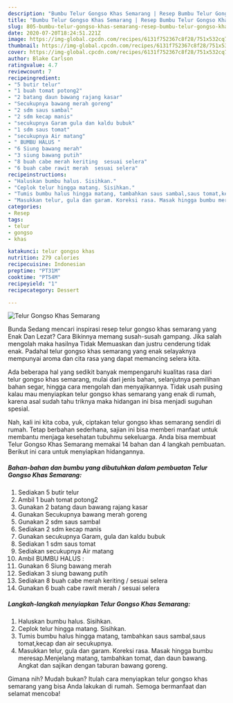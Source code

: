 ```yaml
---
description: "Bumbu Telur Gongso Khas Semarang | Resep Bumbu Telur Gongso Khas Semarang Yang Mudah Dan Praktis"
title: "Bumbu Telur Gongso Khas Semarang | Resep Bumbu Telur Gongso Khas Semarang Yang Mudah Dan Praktis"
slug: 805-bumbu-telur-gongso-khas-semarang-resep-bumbu-telur-gongso-khas-semarang-yang-mudah-dan-praktis
date: 2020-07-20T18:24:51.221Z
image: https://img-global.cpcdn.com/recipes/6131f752367c8f28/751x532cq70/telur-gongso-khas-semarang-foto-resep-utama.jpg
thumbnail: https://img-global.cpcdn.com/recipes/6131f752367c8f28/751x532cq70/telur-gongso-khas-semarang-foto-resep-utama.jpg
cover: https://img-global.cpcdn.com/recipes/6131f752367c8f28/751x532cq70/telur-gongso-khas-semarang-foto-resep-utama.jpg
author: Blake Carlson
ratingvalue: 4.7
reviewcount: 7
recipeingredient:
- "5 butir telur"
- "1 buah tomat potong2"
- "2 batang daun bawang rajang kasar"
- "Secukupnya bawang merah goreng"
- "2 sdm saus sambal"
- "2 sdm kecap manis"
- "secukupnya Garam gula dan kaldu bubuk"
- "1 sdm saus tomat"
- "secukupnya Air matang"
- " BUMBU HALUS "
- "6 Siung bawang merah"
- "3 siung bawang putih"
- "8 buah cabe merah keriting  sesuai selera"
- "6 buah cabe rawit merah  sesuai selera"
recipeinstructions:
- "Haluskan bumbu halus. Sisihkan."
- "Ceplok telur hingga matang. Sisihkan."
- "Tumis bumbu halus hingga matang, tambahkan saus sambal,saus tomat,kecap dan air secukupnya."
- "Masukkan telur, gula dan garam. Koreksi rasa. Masak hingga bumbu meresap.Menjelang matang, tambahkan tomat, dan daun bawang. Angkat dan sajikan dengan taburan bawang goreng."
categories:
- Resep
tags:
- telur
- gongso
- khas

katakunci: telur gongso khas 
nutrition: 279 calories
recipecuisine: Indonesian
preptime: "PT31M"
cooktime: "PT54M"
recipeyield: "1"
recipecategory: Dessert

---
```



![Telur Gongso Khas Semarang](https://img-global.cpcdn.com/recipes/6131f752367c8f28/751x532cq70/telur-gongso-khas-semarang-foto-resep-utama.jpg)

Bunda Sedang mencari inspirasi resep telur gongso khas semarang yang Enak Dan Lezat? Cara Bikinnya memang susah-susah gampang. Jika salah mengolah maka hasilnya Tidak Memuaskan dan justru cenderung tidak enak. Padahal telur gongso khas semarang yang enak selayaknya mempunyai aroma dan cita rasa yang dapat memancing selera kita.

Ada beberapa hal yang sedikit banyak mempengaruhi kualitas rasa dari telur gongso khas semarang, mulai dari jenis bahan, selanjutnya pemilihan bahan segar, hingga cara mengolah dan menyajikannya. Tidak usah pusing kalau mau menyiapkan telur gongso khas semarang yang enak di rumah, karena asal sudah tahu triknya maka hidangan ini bisa menjadi suguhan spesial.




Nah, kali ini kita coba, yuk, ciptakan telur gongso khas semarang sendiri di rumah. Tetap berbahan sederhana, sajian ini bisa memberi manfaat untuk membantu menjaga kesehatan tubuhmu sekeluarga. Anda bisa membuat Telur Gongso Khas Semarang memakai 14 bahan dan 4 langkah pembuatan. Berikut ini cara untuk menyiapkan hidangannya.

<!--inarticleads1-->

##### Bahan-bahan dan bumbu yang dibutuhkan dalam pembuatan Telur Gongso Khas Semarang:

1. Sediakan 5 butir telur
1. Ambil 1 buah tomat potong2
1. Gunakan 2 batang daun bawang rajang kasar
1. Gunakan Secukupnya bawang merah goreng
1. Gunakan 2 sdm saus sambal
1. Sediakan 2 sdm kecap manis
1. Gunakan secukupnya Garam, gula dan kaldu bubuk
1. Sediakan 1 sdm saus tomat
1. Sediakan secukupnya Air matang
1. Ambil  BUMBU HALUS :
1. Gunakan 6 Siung bawang merah
1. Sediakan 3 siung bawang putih
1. Sediakan 8 buah cabe merah keriting / sesuai selera
1. Gunakan 6 buah cabe rawit merah / sesuai selera




<!--inarticleads2-->

##### Langkah-langkah menyiapkan Telur Gongso Khas Semarang:

1. Haluskan bumbu halus. Sisihkan.
1. Ceplok telur hingga matang. Sisihkan.
1. Tumis bumbu halus hingga matang, tambahkan saus sambal,saus tomat,kecap dan air secukupnya.
1. Masukkan telur, gula dan garam. Koreksi rasa. Masak hingga bumbu meresap.Menjelang matang, tambahkan tomat, dan daun bawang. Angkat dan sajikan dengan taburan bawang goreng.




Gimana nih? Mudah bukan? Itulah cara menyiapkan telur gongso khas semarang yang bisa Anda lakukan di rumah. Semoga bermanfaat dan selamat mencoba!
